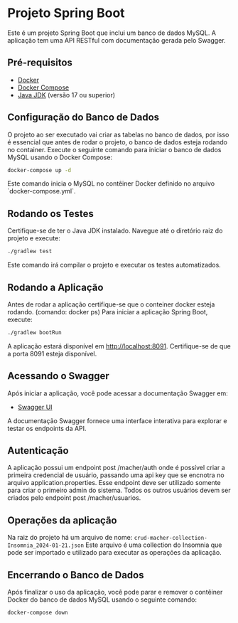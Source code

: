 # Projeto Spring Boot

Este é um projeto Spring Boot que inclui um banco de dados MySQL. A aplicação tem uma API RESTful com documentação gerada pelo Swagger.

## Pré-requisitos

- [Docker](https://www.docker.com/)
- [Docker Compose](https://docs.docker.com/compose/)
- [Java JDK](https://www.oracle.com/java/technologies/javase-downloads.html) (versão 17 ou superior)

## Configuração do Banco de Dados

O projeto ao ser executado vai criar as tabelas no banco de dados, por isso é essencial que antes de rodar o projeto, o banco de dados esteja rodando no container.
Execute o seguinte comando para iniciar o banco de dados MySQL usando o Docker Compose:

```bash
docker-compose up -d
```

Este comando inicia o MySQL no contêiner Docker definido no arquivo \`docker-compose.yml\`.

## Rodando os Testes

Certifique-se de ter o Java JDK instalado. Navegue até o diretório raiz do projeto e execute:

```bash
./gradlew test
```

Este comando irá compilar o projeto e executar os testes automatizados.

## Rodando a Aplicação

Antes de rodar a aplicação certifique-se que o conteiner docker esteja rodando. (comando: docker ps)
Para iniciar a aplicação Spring Boot, execute:

```bash
./gradlew bootRun
```

A aplicação estará disponível em [http://localhost:8091](http://localhost:8091). Certifique-se de que a porta 8091 esteja disponível.

## Acessando o Swagger

Após iniciar a aplicação, você pode acessar a documentação Swagger em:

- [Swagger UI](http://localhost:8091/macher/swagger-ui/index.html)

A documentação Swagger fornece uma interface interativa para explorar e testar os endpoints da API.

## Autenticação

A aplicação possui um endpoint post /macher/auth onde é possível criar a primeira credencial de usuário, passando uma api key que se encnotra no arquivo application.properties. 
Esse endpoint deve ser utilizado somente para criar o primeiro admin do sistema. Todos os outros usuários 
devem ser criados pelo endpoint post /macher/usuarios.

## Operações da aplicação

Na raiz do projeto há um arquivo de nome:
```crud-macher-collection-Insomnia_2024-01-21.json```
Este arquivo é uma collection do Insomnia que pode ser importado e utilizado para executar as operações da aplicação. 



## Encerrando o Banco de Dados

Após finalizar o uso da aplicação, você pode parar e remover o contêiner Docker do banco de dados MySQL usando o seguinte comando:

```bash
docker-compose down
```
